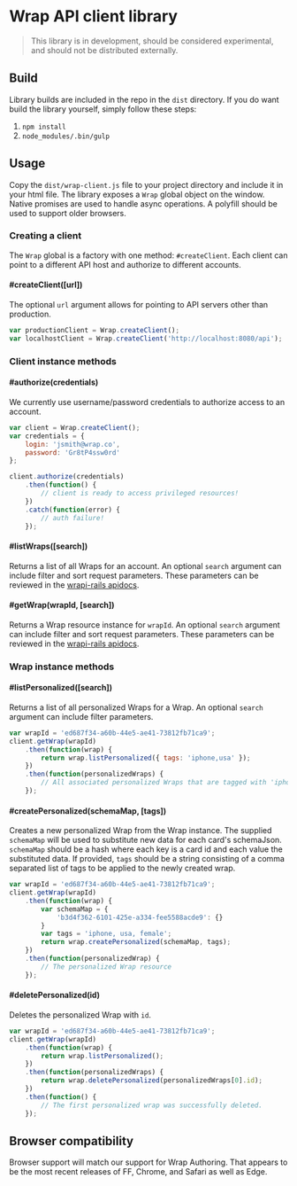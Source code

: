# Wrap API client library

> This library is in development, should be considered experimental, and should not be distributed externally.

## Build
Library builds are included in the repo in the `dist` directory. If you do want build the library yourself, simply follow these steps:

1. `npm install`
2. `node_modules/.bin/gulp`

## Usage
Copy the `dist/wrap-client.js` file to your project directory and include it in your html file. The library exposes a `Wrap` global object on the window. Native promises are used to handle async operations. A polyfill should be used to support older browsers.

### Creating a client
The `Wrap` global is a factory with one method: `#createClient`. Each client can point to a different API host and authorize to different accounts.

#### #createClient([url])
The optional `url` argument allows for pointing to API servers other than production.

```javascript
var productionClient = Wrap.createClient();
var localhostClient = Wrap.createClient('http://localhost:8080/api');
```

### Client instance methods

#### #authorize(credentials)
We currently use username/password credentials to authorize access to an account.

```javascript
var client = Wrap.createClient();
var credentials = {
	login: 'jsmith@wrap.co',
	password: 'Gr8tP4ssw0rd'
};

client.authorize(credentials)
	.then(function() {
		// client is ready to access privileged resources!
	})
	.catch(function(error) {
		// auth failure!
	});
```

#### #listWraps([search])
Returns a list of all Wraps for an account. An optional `search` argument can include filter and sort request parameters. These parameters can be reviewed in the [wrapi-rails apidocs](https://wrapi.wrap.co/apidocs#!/wraps/Api_Wraps_search_get_0).

#### #getWrap(wrapId, [search])
Returns a Wrap resource instance for `wrapId`. An optional `search` argument can include filter and sort request parameters. These parameters can be reviewed in the [wrapi-rails apidocs](https://wrapi.wrap.co/apidocs#!/wraps/Api_Wraps_search_get_0).

### Wrap instance methods

#### #listPersonalized([search])
Returns a list of all personalized Wraps for a Wrap. An optional `search` argument can include filter parameters.

```javascript
var wrapId = 'ed687f34-a60b-44e5-ae41-73812fb71ca9';
client.getWrap(wrapId)
	.then(function(wrap) {
		return wrap.listPersonalized({ tags: 'iphone,usa' });
	})
	.then(function(personalizedWraps) {
		// All associated personalized Wraps that are tagged with 'iphone' and 'usa'
	});
```

#### #createPersonalized(schemaMap, [tags])
Creates a new personalized Wrap from the Wrap instance. The supplied `schemaMap` will be used to substitute new data for each card's schemaJson. `schemaMap` should be a hash where each key is a card id and each value the substituted data. If provided, `tags` should be a string consisting of a comma separated list of tags to be applied to the newly created wrap.

```javascript
var wrapId = 'ed687f34-a60b-44e5-ae41-73812fb71ca9';
client.getWrap(wrapId)
	.then(function(wrap) {
		var schemaMap = {
			'b3d4f362-6101-425e-a334-fee5588acde9': {}
		}
		var tags = 'iphone, usa, female';
		return wrap.createPersonalized(schemaMap, tags);
	})
	.then(function(personalizedWrap) {
		// The personalized Wrap resource
	});
```

#### #deletePersonalized(id)
Deletes the personalized Wrap with `id`.

```javascript
var wrapId = 'ed687f34-a60b-44e5-ae41-73812fb71ca9';
client.getWrap(wrapId)
	.then(function(wrap) {
		return wrap.listPersonalized();
	})
	.then(function(personalizedWraps) {
		return wrap.deletePersonalized(personalizedWraps[0].id);
	})
	.then(function() {
		// The first personalized wrap was successfully deleted.
	});
```

## Browser compatibility
Browser support will match our support for Wrap Authoring. That appears to be the most recent releases of FF, Chrome, and Safari as well as Edge.
